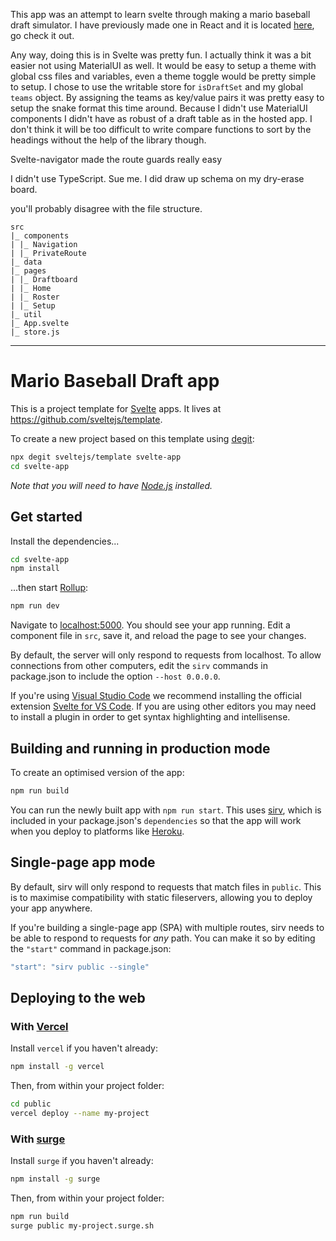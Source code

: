 This app was an attempt to learn svelte through making a mario baseball draft simulator. I have previously made one in React and it is located 
[here](https://www.mariosluggersteambuilder.com/), go check it out. 

Any way, doing this is in Svelte was pretty fun. I actually think it was a bit easier not using MaterialUI as well. It would be easy to setup a theme with global css files and variables, even a theme toggle would be pretty simple to setup. I chose to use the writable store for `isDraftSet` and my global `teams` object. By assigning the teams as key/value pairs it was pretty easy to setup the snake format this time around. Because I didn't use MaterialUI components I didn't have as robust of a draft table as in the hosted app. I don't think it will be too difficult to write compare functions to sort by the headings without the help of the library though. 

Svelte-navigator made the route guards really easy

I didn't use TypeScript. Sue me. 
I did draw up schema on my dry-erase board.

you'll probably disagree with the file structure. 
```
src
|_ components
| |_ Navigation
| |_ PrivateRoute
|_ data
|_ pages
| |_ Draftboard
| |_ Home
| |_ Roster
| |_ Setup
|_ util
|_ App.svelte
|_ store.js
```
---

# Mario Baseball Draft app

This is a project template for [Svelte](https://svelte.dev) apps. It lives at https://github.com/sveltejs/template.

To create a new project based on this template using [degit](https://github.com/Rich-Harris/degit):

```bash
npx degit sveltejs/template svelte-app
cd svelte-app
```

_Note that you will need to have [Node.js](https://nodejs.org) installed._

## Get started

Install the dependencies...

```bash
cd svelte-app
npm install
```

...then start [Rollup](https://rollupjs.org):

```bash
npm run dev
```

Navigate to [localhost:5000](http://localhost:5000). You should see your app running. Edit a component file in `src`, save it, and reload the page to see your changes.

By default, the server will only respond to requests from localhost. To allow connections from other computers, edit the `sirv` commands in package.json to include the option `--host 0.0.0.0`.

If you're using [Visual Studio Code](https://code.visualstudio.com/) we recommend installing the official extension [Svelte for VS Code](https://marketplace.visualstudio.com/items?itemName=svelte.svelte-vscode). If you are using other editors you may need to install a plugin in order to get syntax highlighting and intellisense.

## Building and running in production mode

To create an optimised version of the app:

```bash
npm run build
```

You can run the newly built app with `npm run start`. This uses [sirv](https://github.com/lukeed/sirv), which is included in your package.json's `dependencies` so that the app will work when you deploy to platforms like [Heroku](https://heroku.com).

## Single-page app mode

By default, sirv will only respond to requests that match files in `public`. This is to maximise compatibility with static fileservers, allowing you to deploy your app anywhere.

If you're building a single-page app (SPA) with multiple routes, sirv needs to be able to respond to requests for _any_ path. You can make it so by editing the `"start"` command in package.json:

```js
"start": "sirv public --single"
```

## Deploying to the web

### With [Vercel](https://vercel.com)

Install `vercel` if you haven't already:

```bash
npm install -g vercel
```

Then, from within your project folder:

```bash
cd public
vercel deploy --name my-project
```

### With [surge](https://surge.sh/)

Install `surge` if you haven't already:

```bash
npm install -g surge
```

Then, from within your project folder:

```bash
npm run build
surge public my-project.surge.sh
```
